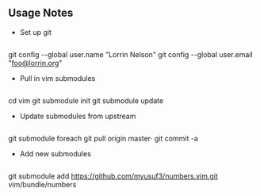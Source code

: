 Usage Notes
------------
* Set up git 
   <pre>
git config --global user.name "Lorrin Nelson"
git config --global user.email "foo@lorrin.org"
</pre>
* Pull in vim submodules
   <pre>
cd vim 
git submodule init
git submodule update
</pre>
* Update submodules from upstream
   <pre>
git submodule foreach git pull origin master‧
git commit -a
</pre>
* Add new submodules
   <pre>
git submodule add https://github.com/myusuf3/numbers.vim.git vim/bundle/numbers
</pre>
